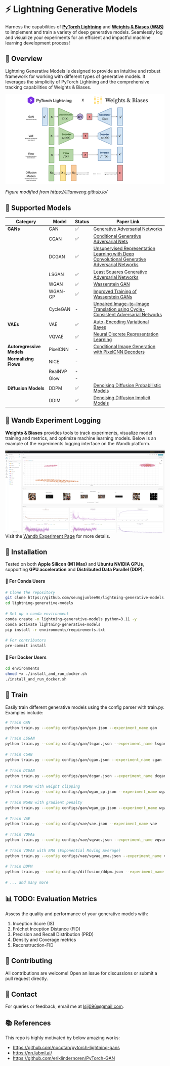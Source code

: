 # ⚡️ Lightning Generative Models
Harness the capabilities of **[PyTorch Lightning](https://lightning.ai/)** and **[Weights & Biases (W&B)](https://wandb.ai/site)** to implement and train a variety of deep generative models. Seamlessly log and visualize your experiments for an efficient and impactful machine learning development process!

## 👀 Overview
Lightning Generative Models is designed to provide an intuitive and robust framework for working with different types of generative models. It leverages the simplicity of PyTorch Lightning and the comprehensive tracking capabilities of Weights & Biases.

![generative_models](assets/generative_models.png)

*Figure modified from https://lilianweng.github.io/*

## 🌟 Supported Models

| Category             | Model    | Status | Paper Link                                                                                                             |
|----------------------|----------|--------|------------------------------------------------------------------------------------------------------------------------|
| **GANs**             | GAN      | ✅     | [Generative Adversarial Networks](https://arxiv.org/abs/1406.2661)                                                     |
|                      | CGAN     | ✅     | [Conditional Generative Adversarial Nets](https://arxiv.org/abs/1411.1784)                                             |
|                      | DCGAN    | ✅     | [Unsupervised Representation Learning with Deep Convolutional Generative Adversarial Networks](https://arxiv.org/abs/1511.06434) |
|                      | LSGAN    | ✅     | [Least Squares Generative Adversarial Networks](https://arxiv.org/abs/1611.04076)                                      |
|                      | WGAN     | ✅     | [Wasserstein GAN](https://arxiv.org/abs/1701.07875)                                                                    |
|                      | WGAN-GP  | ✅     | [Improved Training of Wasserstein GANs](https://arxiv.org/abs/1704.00028)                                              |
|                      | CycleGAN | -      | [Unpaired Image-to-Image Translation using Cycle-Consistent Adversarial Networks](https://junyanz.github.io/CycleGAN/) |
| **VAEs**             | VAE      | ✅     | [Auto-Encoding Variational Bayes](https://arxiv.org/abs/1312.6114)                                                     |
|                      | VQVAE    | ✅     | [Neural Discrete Representation Learning](https://arxiv.org/abs/1711.00937)                                            |
| **Autoregressive Models** | PixelCNN | -  | [Conditional Image Generation with PixelCNN Decoders](https://ar5iv.org/abs/1606.05328)                                |
| **Normalizing Flows**| NICE     | -      |                                                                                                                        |
|                      | RealNVP  | -      |                                                                                                                        |
|                      | Glow     | -      |                                                                                                                        |
| **Diffusion Models** | DDPM     | ✅     | [Denoising Diffusion Probabilistic Models](https://arxiv.org/abs/2006.11239)                                           |
|                      | DDIM     | ✅     | [Denoising Diffusion Implicit Models](https://arxiv.org/abs/2010.02502)                                               |

## 📝 Wandb Experiment Logging
**Weights & Biases** provides tools to track experiments, visualize model training and metrics, and optimize machine learning models. Below is an example of the experiments logging interface on the Wandb platform.

![Wandb Experiments](assets/wandb_experiments.png)
Visit the [Wandb Experiment Page](https://wandb.ai/i_am_seungjun/Lightning%2520generative%2520models?workspace%253Duser-i_am_seungjun) for more details.

## 🔧 Installation
Tested on both **Apple Silicon (M1 Max)** and **Ubuntu NVIDIA GPUs**, supporting **GPU acceleration** and **Distributed Data Parallel (DDP)**.

#### 🐍 For Conda Users
```bash
# Clone the repository
git clone https://github.com/seungjunlee96/lightning-generative-models.git
cd lightning-generative-models

# Set up a conda environment
conda create -n lightning-generative-models python=3.11 -y
conda activate lightning-generative-models
pip install -r environments/requirements.txt

# For contributors
pre-commit install
```

#### 🐳 For Docker Users
```bash
cd environments
chmod +x ./install_and_run_docker.sh
./install_and_run_docker.sh
```

## 🚀 Train
Easily train different generative models using the config parser with train.py. Examples include:

```bash
# Train GAN
python train.py --config configs/gan/gan.json --experiment_name gan

# Train LSGAN
python train.py --config configs/gan/lsgan.json --experiment_name lsgan

# Train CGAN
python train.py --config configs/gan/cgan.json --experiment_name cgan

# Train DCGAN
python train.py --config configs/gan/dcgan.json --experiment_name dcgan

# Train WGAN with weight clipping
python train.py --config configs/gan/wgan_cp.json --experiment_name wgan_cp

# Train WGAN with gradient penalty
python train.py --config configs/gan/wgan_gp.json --experiment_name wgan_gp

# Train VAE
python train.py --config configs/vae/vae.json --experiment_name vae

# Train VQVAE
python train.py --config configs/vae/vqvae.json --experiment_name vqvae

# Train VQVAE with EMA (Exponential Moving Average)
python train.py --config configs/vae/vqvae_ema.json --experiment_name vqvae_ema

# Train DDPM
python train.py --config configs/diffusion/ddpm.json --experiment_name ddpm --max_epochs 1000

# ... and many more
```

## 📊 TODO: Evaluation Metrics
Assess the quality and performance of your generative models with:

1. Inception Score (IS)
2. Fréchet Inception Distance (FID)
3. Precision and Recall Distribution (PRD)
4. Density and Coverage metrics
5. Reconstruction-FID

## 🤝 Contributing
All contributions are welcome! Open an issue for discussions or submit a pull request directly.

## 📩 Contact
For queries or feedback, email me at lsjj096@gmail.com.

## 📚 References
This repo is highly motivated by below amazing works:
- https://github.com/nocotan/pytorch-lightning-gans
- https://nn.labml.ai/
- https://github.com/eriklindernoren/PyTorch-GAN
